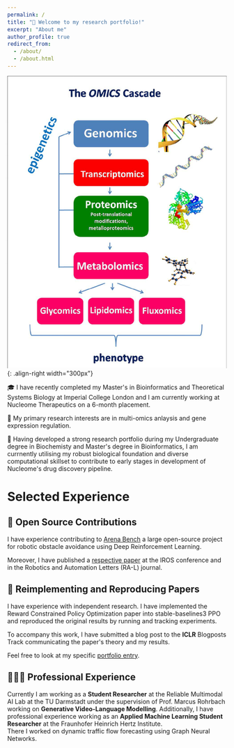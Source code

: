 ```yaml
---
permalink: /
title: "💭 Welcome to my research portfolio!"
excerpt: "About me"
author_profile: true
redirect_from: 
  - /about/
  - /about.html
---
```



![Illustration of combining vision and language modalities](/images/Omics.png){: .align-right width="300px"}

🎓 I have recently completed my Master's in Bioinformatics and Theoretical Systems Biology at Imperial College London and I am currently working at Nucleome Therapeutics on a 6-month placement.

🧬 My primary research interests are in multi-omics anlaysis and gene expression regulation. 

🏢 Having developed a strong research portfolio during my Undergraduate degree in Biochemisty and Master's degree in Bioinformatics, I am currnently utilising my robust biological foundation and diverse computational skillset to contribute to early stages in development of Nucleome's drug discovery pipeline. 

# Selected Experience

## 🤖 Open Source Contributions
I have experience contributing to [Arena Bench](https://github.com/Arena-Rosnav) a large open-source project for robotic obstacle avoidance using Deep Reinforcement Learning.

Moreover, I have published a [respective paper](https://sudo-boris.github.io/publication/2022-Arena-Bench) at the IROS conference and in the Robotics and Automation Letters (RA-L) journal.

## 📜 Reimplementing and Reproducing Papers
I have experience with independent research. I have implemented the Reward Constrained Policy Optimization paper into stable-baselines3 PPO and reproduced the original results by running and tracking experiments.

To accompany this work, I have submitted a blog post to the **ICLR** Blogposts Track communicating the paper's theory and my results.

Feel free to look at my specific [portfolio entry](https://sudo-boris.github.io/portfolio/RCPPO/).

## 👨🏻‍🔬 Professional Experience
Currently I am working as a **Student Researcher** at the Reliable Multimodal AI Lab at the TU Darmstadt under the supervision of Prof. Marcus Rohrbach working on **Generative Video-Language Modelling**.
Additionally, I have professional experience working as an **Applied Machine Learning Student Researcher** at the Fraunhofer Heinrich Hertz Institute. \
There I worked on dynamic traffic flow forecasting using Graph Neural Networks.

